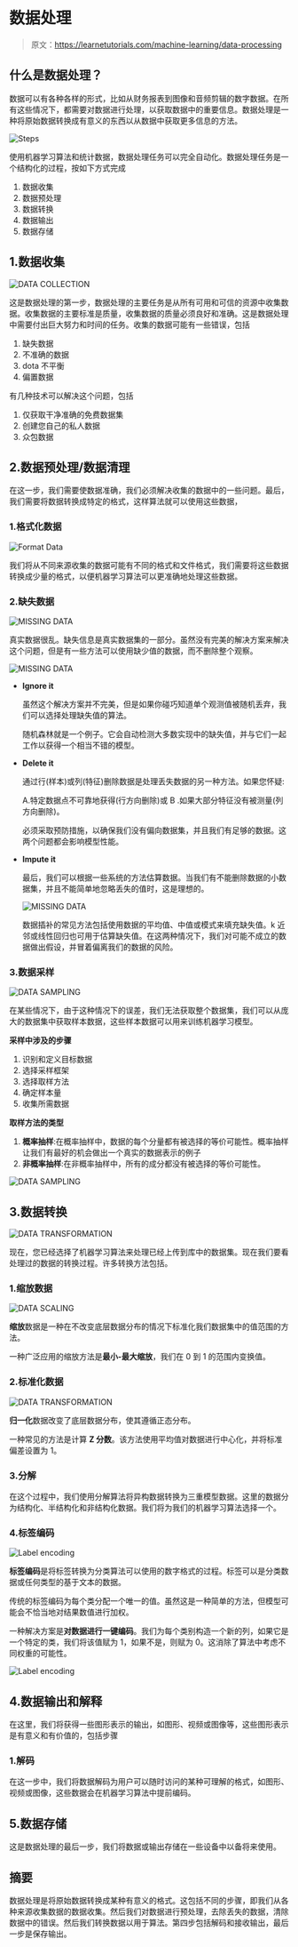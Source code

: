 # 数据处理

> 原文：<https://learnetutorials.com/machine-learning/data-processing>

## 什么是数据处理？

数据可以有各种各样的形式，比如从财务报表到图像和音频剪辑的数字数据。在所有这些情况下，都需要对数据进行处理，以获取数据中的重要信息。数据处理是一种将原始数据转换成有意义的东西以从数据中获取更多信息的方法。

![Steps](img/b3c0df5ac14b23dccb26be5b5ca35211.png)

使用机器学习算法和统计数据，数据处理任务可以完全自动化。数据处理任务是一个结构化的过程，按如下方式完成

1.  数据收集
2.  数据预处理
3.  数据转换
4.  数据输出
5.  数据存储

## 1.数据收集

![DATA COLLECTION](img/b4a754fdaa0800902615c1a6b258b2d2.png)

这是数据处理的第一步，数据处理的主要任务是从所有可用和可信的资源中收集数据。收集数据的主要标准是质量，收集数据的质量必须良好和准确。这是数据处理中需要付出巨大努力和时间的任务。收集的数据可能有一些错误，包括

1.  缺失数据
2.  不准确的数据
3.  dota 不平衡
4.  偏置数据

有几种技术可以解决这个问题，包括

1.  仅获取干净准确的免费数据集
2.  创建您自己的私人数据
3.  众包数据

## 2.数据预处理/数据清理

在这一步，我们需要使数据准确，我们必须解决收集的数据中的一些问题。最后，我们需要将数据转换成特定的格式，这样算法就可以使用这些数据，

### 1.格式化数据

![Format Data](img/efa45fe08ebfeb9763b3b9876d681cea.png)

我们将从不同来源收集的数据可能有不同的格式和文件格式，我们需要将这些数据转换成少量的格式，以便机器学习算法可以更准确地处理这些数据。

### 2.缺失数据

![MISSING DATA](img/bfdfa84f2427af9a9f755055dfe3f336.png)

真实数据很乱。缺失信息是真实数据集的一部分。虽然没有完美的解决方案来解决这个问题，但是有一些方法可以使用缺少值的数据，而不删除整个观察。

![MISSING DATA](img/29ca5bf1cc2256075135b1d2c1f3979a.png)

*   **Ignore it**

    虽然这个解决方案并不完美，但是如果你碰巧知道单个观测值被随机丢弃，我们可以选择处理缺失值的算法。

    随机森林就是一个例子。它会自动检测大多数实现中的缺失值，并与它们一起工作以获得一个相当不错的模型。

*   **Delete it**

    通过行(样本)或列(特征)删除数据是处理丢失数据的另一种方法。如果您怀疑:

    A.特定数据点不可靠地获得(行方向删除)或
    B .如果大部分特征没有被测量(列方向删除)。

    必须采取预防措施，以确保我们没有偏向数据集，并且我们有足够的数据。这两个问题都会影响模型性能。

*   **Impute it**

    最后，我们可以根据一些系统的方法估算数据。当我们有不能删除数据的小数据集，并且不能简单地忽略丢失的值时，这是理想的。

    ![MISSING DATA](img/0c988843095633e56469117503af5cfa.png)

    数据插补的常见方法包括使用数据的平均值、中值或模式来填充缺失值。k 近邻或线性回归也可用于估算缺失值。在这两种情况下，我们对可能不成立的数据做出假设，并冒着偏离我们的数据的风险。

### 3.数据采样

![DATA SAMPLING](img/824aa498f6ccac0dc4ad30d4c220a529.png)

在某些情况下，由于这种情况下的误差，我们无法获取整个数据集，我们可以从庞大的数据集中获取样本数据，这些样本数据可以用来训练机器学习模型。

**采样中涉及的步骤**

1.  识别和定义目标数据
2.  选择采样框架
3.  选择取样方法
4.  确定样本量
5.  收集所需数据

**取样方法的类型**

1.  **概率抽样**:在概率抽样中，数据的每个分量都有被选择的等价可能性。概率抽样让我们有最好的机会做出一个真实的数据表示的例子
2.  **非概率抽样**:在非概率抽样中，所有的成分都没有被选择的等价可能性。

![DATA SAMPLING](img/affebafe6bc4342f5bc823ea20b48be7.png)

## 3.数据转换

![DATA TRANSFORMATION](img/66fd5d85440ef06c4d047b68a9a62076.png)

现在，您已经选择了机器学习算法来处理已经上传到库中的数据集。现在我们要看处理过的数据的转换过程。许多转换方法包括。

### 1.缩放数据

![DATA SCALING](img/98e83bd1db54748faf711f394f8af71a.png)

**缩放**数据是一种在不改变底层数据分布的情况下标准化我们数据集中的值范围的方法。

一种广泛应用的缩放方法是**最小-最大缩放**，我们在 0 到 1 的范围内变换值。

### 2.标准化数据

![DATA TRANSFORMATION](img/bd1b2182dc886055cbb8c6415a6e3c2b.png)

**归一化**数据改变了底层数据分布，使其遵循正态分布。

一种常见的方法是计算 **Z 分数**。该方法使用平均值对数据进行中心化，并将标准偏差设置为 1。

### 3.分解

在这个过程中，我们使用分解算法将异构数据转换为三重模型数据。这里的数据分为结构化、半结构化和非结构化数据。我们将为我们的机器学习算法选择一个。

### 4.标签编码

![Label encoding](img/0540b92957cd9cf834a92afccc569fc8.png)

**标签编码**是将标签转换为分类算法可以使用的数字格式的过程。标签可以是分类数据或任何类型的基于文本的数据。

传统的标签编码为每个类分配一个唯一的值。虽然这是一种简单的方法，但模型可能会不恰当地对结果数值进行加权。

一种解决方案是**对数据进行一键编码**。我们为每个类别构造一个新的列，如果它是一个特定的类，我们将该值赋为 1，如果不是，则赋为 0。这消除了算法中考虑不同权重的可能性。

![Label encoding](img/c0b6ec83f6ffd7d3c72018f81af80c91.png)

## 4.数据输出和解释

在这里，我们将获得一些图形表示的输出，如图形、视频或图像等，这些图形表示是有意义和有价值的，包括步骤

### 1.解码

在这一步中，我们将数据解码为用户可以随时访问的某种可理解的格式，如图形、视频或图像，这些数据会在机器学习算法中提前编码。

## 5.数据存储

这是数据处理的最后一步，我们将数据或输出存储在一些设备中以备将来使用。

## 摘要

数据处理是将原始数据转换成某种有意义的格式。这包括不同的步骤，即我们从各种来源收集数据的数据收集。然后我们对数据进行预处理，去除丢失的数据，清除数据中的错误。然后我们转换数据以用于算法。第四步包括解码和接收输出，最后一步是保存输出。